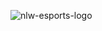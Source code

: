 ![nlw-esports-logo](https://user-images.githubusercontent.com/85197053/233232772-d28bad14-1e04-4002-871a-6911729706fb.svg)
